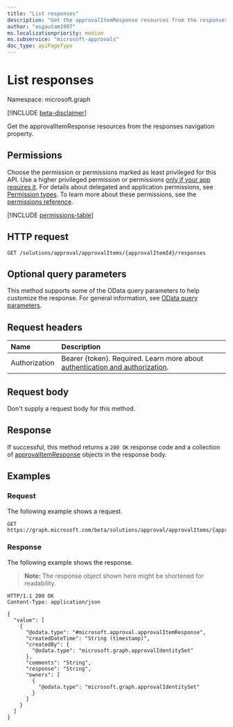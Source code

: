 ```yaml
---
title: "List responses"
description: "Get the approvalItemResponse resources from the responses navigation property."
author: "asgautam1997"
ms.localizationpriority: medium
ms.subservice: "microsoft-approvals"
doc_type: apiPageType
---
```


# List responses

Namespace: microsoft.graph

[!INCLUDE [beta-disclaimer](../../includes/beta-disclaimer.md)]

Get the approvalItemResponse resources from the responses navigation property.

## Permissions

Choose the permission or permissions marked as least privileged for this API. Use a higher privileged permission or permissions [only if your app requires it](/graph/permissions-overview#best-practices-for-using-microsoft-graph-permissions). For details about delegated and application permissions, see [Permission types](/graph/permissions-overview#permission-types). To learn more about these permissions, see the [permissions reference](/graph/permissions-reference).

<!-- {
  "blockType": "permissions",
  "name": "approvalitem-list-responses-permissions"
}
-->
[!INCLUDE [permissions-table](../includes/permissions/approvalitem-list-responses-permissions.md)]

## HTTP request

<!-- {
  "blockType": "ignored"
}
-->
``` http
GET /solutions/approval/approvalItems/{approvalItemId}/responses
```

## Optional query parameters

This method supports some of the OData query parameters to help customize the response. For general information, see [OData query parameters](/graph/query-parameters).

## Request headers

|Name|Description|
|:---|:---|
|Authorization|Bearer {token}. Required. Learn more about [authentication and authorization](/graph/auth/auth-concepts).|

## Request body

Don't supply a request body for this method.

## Response

If successful, this method returns a `200 OK` response code and a collection of [approvalItemResponse](../resources/approvalitemresponse.md) objects in the response body.

## Examples

### Request

The following example shows a request.
<!-- {
  "blockType": "request",
  "name": "list_approvalitemresponse"
}
-->
``` http
GET https://graph.microsoft.com/beta/solutions/approval/approvalItems/{approvalItemId}/responses
```


### Response

The following example shows the response.
>**Note:** The response object shown here might be shortened for readability.
<!-- {
  "blockType": "response",
  "truncated": true,
  "@odata.type": "Collection(microsoft.approval.approvalItemResponse)"
}
-->
``` http
HTTP/1.1 200 OK
Content-Type: application/json

{
  "value": [
    {
      "@odata.type": "#microsoft.approval.approvalItemResponse",
      "createdDateTime": "String (timestamp)",
      "createdBy": {
        "@odata.type": "microsoft.graph.approvalIdentitySet"
      },
      "comments": "String",
      "response": "String",
      "owners": [
        {
          "@odata.type": "microsoft.graph.approvalIdentitySet"
        }
      ]
    }
  ]
}
```


